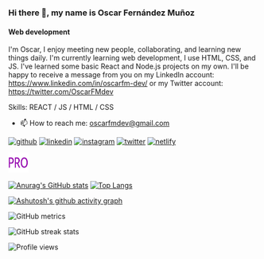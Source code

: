### Hi there 👋, my name is Oscar Fernández Muñoz
#### Web development
I'm Oscar, I enjoy meeting new people, collaborating, and learning new things daily. I'm currently learning web development, I use HTML, CSS, and JS. I've learned some basic React and Node.js projects on my own. I'll be happy to receive a message from you on my LinkedIn account: https://www.linkedin.com/in/oscarfm-dev/ or my Twitter account: https://twitter.com/OscarFMdev

Skills: REACT / JS / HTML / CSS

- 📫 How to reach me: oscarfmdev@gmail.com


[<img src='https://cdn.jsdelivr.net/npm/simple-icons@3.0.1/icons/github.svg' alt='github' height='40'>](https://github.com/OscarFM-dev)  [<img src='https://cdn.jsdelivr.net/npm/simple-icons@3.0.1/icons/linkedin.svg' alt='linkedin' height='40'>](https://www.linkedin.com/in/oscarfm-dev/)  [<img src='https://cdn.jsdelivr.net/npm/simple-icons@3.0.1/icons/instagram.svg' alt='instagram' height='40'>](https://www.instagram.com/oscardev)  [<img src='https://cdn.jsdelivr.net/npm/simple-icons@3.0.1/icons/twitter.svg' alt='twitter' height='40'>](https://twitter.com/OscarFMdev)  <!--[<img src='https://cdn.jsdelivr.net/npm/simple-icons@3.0.1/icons/youtube.svg' alt='YouTube' height='40'>](https://www.youtube.com/channel/Qs80aik-nKj374CInpChYw) -->  [<img src='https://cdn.jsdelivr.net/npm/simple-icons@3.0.1/icons/netlify.svg' alt='netlify' height='40'>](https://app.netlify.com/teams/oscarfernandezm95/sites)  

<a href='https://github.com/pricing'><img src='https://raw.githubusercontent.com/acervenky/animated-github-badges/master/assets/pro.gif' width='40' height='40'></a> 

<!-- [![trophy](https://github-profile-trophy.vercel.app/?username=OscarFM-dev)](https://github.com/ryo-ma/github-profile-trophy) -->

[![Anurag's GitHub stats](https://github-readme-stats.vercel.app/api?username=OscarFM-dev&show_icons=true&theme=github_dark)](https://github.com/anuraghazra/github-readme-stats)
[![Top Langs](https://github-readme-stats.vercel.app/api/top-langs/?username=OscarFM-dev&layout=compact&theme=github_dark)](https://github.com/anuraghazra/github-readme-stats)

[![Ashutosh's github activity graph](https://activity-graph.herokuapp.com/graph?username=OscarFM-dev&theme=github-dark)](https://github.com/ashutosh00710/github-readme-activity-graph)

![GitHub metrics](https://metrics.lecoq.io/OscarFM-dev)  

![GitHub streak stats](https://github-readme-streak-stats.herokuapp.com/?user=OscarFM-dev)  

![Profile views](https://komarev.com/ghpvc/?username=OscarFM-dev&color=blue)

